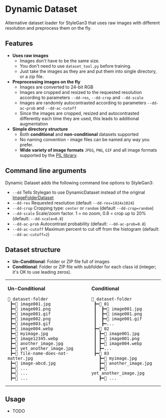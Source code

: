 # Dynamic Dataset

Alternative dataset loader for StyleGan3 that uses raw images with different resolution and preprocess them on the fly.

## Features
- **Uses raw images**
  - Images don't have to be the same size.
  - You don't need to use `dataset_tool.py` before training.
  - Just take the images as they are and put them into single directory, or a zip file.
- **Preprocessing images on the fly**
  - Images are converted to 24-bit RGB
  - Images are cropped and resized to the requested resolution according to parameters `--dd-res`, `--dd-crop` and `--dd-scale`
  - Images are randomly autocontrasted according to parameters `--dd-ac-prob` and `--dd-ac-cutoff`
  - Since the images are cropped, resized and autocontrasted differently each time they are used, this leads to additional augmentation
- **Simple directory structure**
  - Both **conditional** and **non-conditional** datasets supported
  - No naming convention - image files can be named any way you prefer.
  - **Wide variety of image formats** `JPEG`, `PNG`, `GIF` and all image formats supported by the
  <a href="https://pillow.readthedocs.io/en/stable/handbook/image-file-formats.html">PIL library</a>.

## Command line arguments

Dynamic Dataset adds the following command line options to StyleGan3:
* `--dd` Tells Stylegan to use DynamicDataset instead of the original [ImageFolderDataset](https://github.com/vsemecky/stylegan3/blob/a5d04260b4037c0d2e3c3cb5ab43ce5b84de65d7/training/dataset.py#L164)
* `--dd-res`       Requested resolution (default `--dd-res=1024x1024`)
* `--dd-crop`      Cropping type: `center` or `random` (default `--dd-crop=random`)
* `--dd-scale`     Scale/zoom factor. 1 = no zoom, 0.8 = crop up to 20% (default: `--dd-scale=0.8`)
* `--dd-ac-prob`   Autocontrast probability (default: `--dd-ac-prob=0.8`)
* `--dd-ac-cutoff` Maximum percent to cut off from the histogram (default: `--dd-ac-cutoff=2`)

## Dataset structure

* **Un-Conditional**: Folder or ZIP file full of images
* **Conditional**: Folder or ZIP file with subfolder for each class id (integer; it's OK to use leading zeros).

<table>
<td>

**Un-Conditional**

```
📂 dataset-folder
 ┣━🧾 image001.jpg
 ┣━🧾 image001.png
 ┣━🧾 image001.gif
 ┣━🧾 image002.png
 ┣━🧾 image003.gif
 ┣━🧾 image004.webp
 ┣━🧾 myimage.jpg
 ┣━🧾 image12345.webp
 ┣━🧾 another_image.jpg
 ┣━🧾 yet_another_image.jpg
 ┣━🧾 file-name-does-not-matter.jpg
 ┣━🧾 image-abcd.jpg
 ┣━🧾 ...
 ┣━🧾 ...
 ┣━🧾 ...
```


</td>
<td>

**Conditional**

```
📂 dataset-folder
 ┣━📂 01
 ┃  ┣━🧾 image001.jpg
 ┃  ┣━🧾 image001.png
 ┃  ┣━🧾 image001.gif
 ┃  ┣━...
 ┣━📂 02
 ┃ ┣━🧾 image001.jpg
 ┃ ┣━🧾 image001.png
 ┃ ┣━🧾 image004.webp
 ┃ ┣━...
 ┣━📂 03
   ┣━🧾 myimage.jpg
   ┣━🧾 another_image.jpg
   ┣━🧾 yet_another_image.jpg
   ┣━🧾 ...
```

</td>
</table>

## Usage

- TODO

